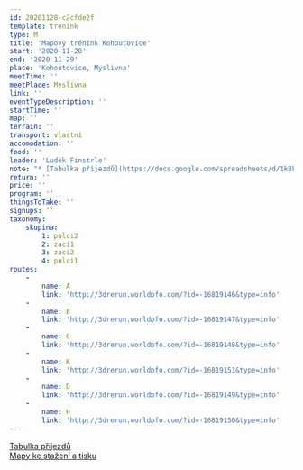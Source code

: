 ```yaml
---
id: 20201128-c2cfde2f
template: trenink
type: M
title: 'Mapový trénink Kohoutovice'
start: '2020-11-28'
end: '2020-11-29'
place: 'Kohoutovice, Myslivna'
meetTime: ''
meetPlace: Myslivna
link: ''
eventTypeDescription: ''
startTime: ''
map: ''
terrain: ''
transport: vlastní
accomodation: ''
food: ''
leader: 'Luděk Finstrle'
note: "* [Tabulka příjezdů](https://docs.google.com/spreadsheets/d/1kBkz4fRNtzndRUKCsunOPk2Y1SbF5ij5ZxqUe33MZ1w/edit?usp=sharing)\r\n* [Mapy](https://drive.google.com/drive/folders/1zOQNihp1oiz0lBW_1fLmaeacFdeZCGqq?usp=sharing)\r\n* na kontrolách budou fáborky z mlíka a na některých i reflexy\r\n* [Doporučené parkování](https://en.mapy.cz/s/nejavaruro) - jen pozor, už se nám několikrát stalo, že někdo auta na těchto místech vykradl"
return: ''
price: ''
program: ''
thingsToTake: ''
signups: ''
taxonomy:
    skupina:
        1: pulci2
        2: zaci1
        3: zaci2
        4: pulci1
routes:
    -
        name: A
        link: 'http://3drerun.worldofo.com/?id=-16819146&type=info'
    -
        name: B
        link: 'http://3drerun.worldofo.com/?id=-16819147&type=info'
    -
        name: C
        link: 'http://3drerun.worldofo.com/?id=-16819148&type=info'
    -
        name: K
        link: 'http://3drerun.worldofo.com/?id=-16819151&type=info'
    -
        name: D
        link: 'http://3drerun.worldofo.com/?id=-16819149&type=info'
    -
        name: H
        link: 'http://3drerun.worldofo.com/?id=-16819150&type=info'
---
```


[Tabulka příjezdů](https://docs.google.com/spreadsheets/d/1kBkz4fRNtzndRUKCsunOPk2Y1SbF5ij5ZxqUe33MZ1w/edit?usp=sharing)  
[Mapy ke stažení a tisku](https://drive.google.com/drive/folders/1zOQNihp1oiz0lBW_1fLmaeacFdeZCGqq?usp=sharing)
